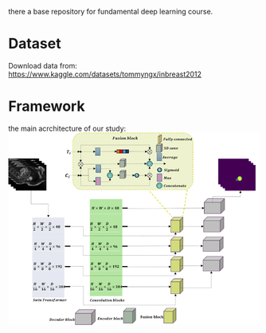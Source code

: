 there a base repository for fundamental deep learning course. 

# Dataset
Download data from: https://www.kaggle.com/datasets/tommyngx/inbreast2012


# Framework
the main acrchitecture of our study: 
![framework](./pics/framework.png)
